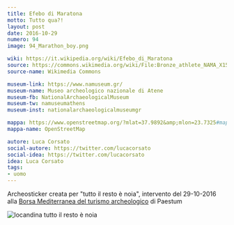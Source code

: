 ```yaml
---
title: Efebo di Maratona
motto: Tutto qua?!
layout: post
date: 2016-10-29
numero: 94
image: 94_Marathon_boy.png

wiki: https://it.wikipedia.org/wiki/Efebo_di_Maratona
source: https://commons.wikimedia.org/wiki/File:Bronze_athlete_NAMA_X15118_Athens_Greece.jpg
source-name: Wikimedia Commons

museum-link: https://www.namuseum.gr/
museum-name: Museo archeologico nazionale di Atene
museum-fb: NationalArchaeologicalMuseum
museum-tw: namuseumathens
museum-inst: nationalarchaeologicalmuseumgr

mappa: https://www.openstreetmap.org/?mlat=37.9892&amp;mlon=23.7325#map=17/37.98937/23.73281
mappa-name: OpenStreetMap

autore: Luca Corsato
social-autore: https://twitter.com/lucacorsato
social-idea: https://twitter.com/lucacorsato
idea: Luca Corsato
tags:
- uomo
---
```


Archeosticker creata per "tutto il resto è noia", intervento del 29-10-2016 alla [Borsa Mediterranea del turismo archeologico](http://www.borsaturismoarcheologico.it/sabato-29-ottobre-2016/) di Paestum

![locandina tutto il resto è noia](/assets/img/varie/tuttoilrestoènoia.png)
